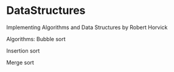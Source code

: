 # DataStructures
Implementing Algorithms and Data Structures by Robert Horvick

Algorithms:
  Bubble sort
  
  Insertion sort
  
  Merge sort
